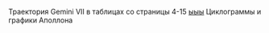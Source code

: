 Траектория Gemini VII в таблицах со страницы 4-15
[ыыы](https://www.google.com)
Циклограммы и графики Аполлона
